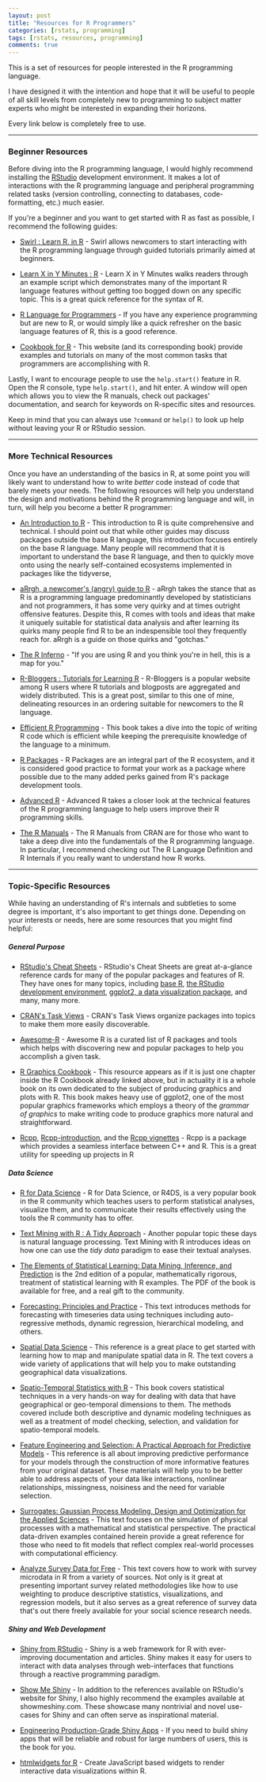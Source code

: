 ```yaml
---
layout: post
title: "Resources for R Programmers"
categories: [rstats, programming]
tags: [rstats, resources, programming]
comments: true
---
```


This is a set of resources for people interested in the R programming language. 

I have designed it with the intention and hope that it will be useful to people
of all skill levels from completely new to programming to subject matter
experts who might be interested in expanding their horizons. 

Every link below is completely free to use.
<!--more-->

---

### Beginner Resources

Before diving into the R programming language, I would highly recommend
installing the [RStudio](https://www.rstudio.com/) development environment.
It makes a lot of interactions with the R programming language and peripheral
programming related tasks (version controlling, connecting to databases, code-formatting, etc.) much easier.

If you're a beginner and you want to get started with R as fast as possible, 
I recommend the following guides: 

- [Swirl : Learn R, in R](http://swirlstats.com/) - Swirl allows newcomers to
  start interacting with the R programming language through guided tutorials 
  primarily aimed at beginners.

- [Learn X in Y Minutes : R](https://learnxinyminutes.com/docs/r/) - Learn X
  in Y Minutes walks readers through an example script which demonstrates
  many of the important R language features without getting too bogged down
  on any specific topic. This is a great quick reference for the syntax of R.

- [R Language for Programmers](https://www.johndcook.com/blog/r_language_for_programmers/) - If you have any experience programming but are new to R, or would simply like a quick refresher on the basic language features of R, this is a good reference.

- [Cookbook for R](http://www.cookbook-r.com/) - This website (and its corresponding book) provide examples and tutorials on many of the most common tasks that programmers are accomplishing with R.  

Lastly, I want to encourage people to use the `help.start()` feature in R.
Open the R console, type `help.start()`, and hit enter. A window will open
which allows you to view the R manuals, check out packages' documentation, 
and search for keywords on R-specific sites and resources.

Keep in mind that you can always use `?command` or `help()` to look up help
without leaving your R or RStudio session.

---

### More Technical Resources

Once you have an understanding of the basics in R, at some point you 
will likely want to understand how to write *better* code instead of 
code that barely meets your needs. The following resources 
will help you understand the design and motivations behind the R programming
language and will, in turn, will help you become a better R programmer:

- [An Introduction to R](https://cran.r-project.org/doc/manuals/R-intro.pdf) - This introduction to R is quite comprehensive and technical. I should 
point out that while other guides may discuss packages outside the base R language, this introduction focuses entirely on the base R language. Many people will recommend that it is important to understand the base R language, and then to quickly move onto using the nearly self-contained ecosystems 
implemented in packages like the tidyverse, 

- [aRrgh, a newcomer's (angry) guide to R](http://arrgh.tim-smith.us/) -
  aRrgh takes the stance that as R is a programming language predominantly
  developed by statisticians and not programmers, it has some very quirky and
  at times outright offensive features. Despite this, R comes with tools and
  ideas that make it uniquely suitable for statistical data analysis and
  after learning its quirks many people find R to be an indespensible tool
  they frequently reach for. aRrgh is a guide on those quirks and "gotchas."

- [The R
  Inferno](http://www.burns-stat.com/pages/Tutor/R_inferno.pdf) - "If you are
using R and you think you're in hell, this is a map for you."

- [R-Bloggers : Tutorials for Learning
  R](https://www.r-bloggers.com/how-to-learn-r-2/) - R-Bloggers is a popular
website among R users where R tutorials and blogposts are aggregated and
widely distributed. This is a great post, similar to this one of mine, delineating resources in an ordering suitable for newcomers to the R language.

- [Efficient R Programming](https://csgillespie.github.io/efficientR/index.html) - This book takes a dive into the topic of writing R code which is efficient while keeping the prerequisite knowledge of the language to a minimum.

- [R Packages](http://r-pkgs.had.co.nz/intro.html) - R Packages are an 
integral part of the R ecosystem, and it is considered good practice to
format your work as a package where possible due to the many added perks
gained from R's package development tools. 

- [Advanced R](http://adv-r.had.co.nz/) - Advanced R takes a closer look at
the technical features of the R programming language to help users improve
their R programming skills. 

- [The R Manuals](https://cran.r-project.org/) - The R Manuals from CRAN are
  for those who want to take a deep dive into the fundamentals of the R
  programming language. In particular, I recommend checking out The R Language
  Definition and R Internals if you really want to understand how R works.

--- 

### Topic-Specific Resources

While having an understanding of R's internals and subtleties to some degree 
is important, it's also important to get things done. Depending on your
interests or needs, here are some resources that you might find helpful:

##### General Purpose

- [RStudio's Cheat Sheets](https://www.rstudio.com/resources/cheatsheets/) -
RStudio's Cheat Sheets are great at-a-glance reference cards for many of the
popular packages and features of R. They have ones for many topics, 
including 
[base R](http://github.com/rstudio/cheatsheets/raw/master/base-r.pdf),
[the RStudio development environment](https://github.com/rstudio/cheatsheets/raw/master/rstudio-ide.pdf), 
[ggplot2, a data visualization package](https://github.com/rstudio/cheatsheets/raw/master/data-visualization-2.1.pdf), 
and many, many more.

- [CRAN's Task Views](https://cran.r-project.org/web/views/) - CRAN's Task Views organize packages into topics to make them more easily discoverable.

- [Awesome-R](https://awesome-r.com/) - Awesome R is a curated list of R
  packages and tools which helps with discovering new and popular packages to
  help you accomplish a given task.

- [R Graphics Cookbook](http://www.cookbook-r.com/Graphs/) - This resource
  appears as if it is just one chapter inside the R Cookbook already linked
  above, but in actuality it is a whole book on its own dedicated to the
  subject of producing graphics and plots with R. This book makes heavy use of
  ggplot2, one of the most popular graphics frameworks which employs a theory
  of the *grammar of graphics* to make writing code to produce graphics more
  natural and straightforward.

- [Rcpp](http://www.rcpp.org/), [Rcpp-introduction](http://dirk.eddelbuettel.com/code/rcpp/Rcpp-introduction.pdf), and the [Rcpp vignettes](https://cran.r-project.org/web/packages/Rcpp/vignettes/) - Rcpp is a package which provides a seamless interface between C++ and R. This is a great utility for speeding up projects in R

##### Data Science

- [R for Data Science](http://r4ds.had.co.nz/) - R for Data Science, or R4DS, is a very popular book in the R community which teaches users to perform statistical analyses, visualize them, and to communicate their results effectively using the tools the R community has to offer.

- [Text Mining with R : A Tidy Approach](https://www.tidytextmining.com/) - Another popular topic these days is natural language processing. Text Mining with R introduces ideas on how one can use the *tidy data* paradigm to ease their textual analyses. 

- [The Elements of Statistical Learning: Data Mining, Inference, and Prediction](https://web.stanford.edu/~hastie/ElemStatLearn/) is the 2nd edition of a popular, mathematically rigorous, treatment of statistical learning with R examples. The PDF of the book is available for free, and a real gift to the community. 

- [Forecasting: Principles and Practice](https://otexts.com/fpp2/) - This text introduces methods for 
forecasting with timeseries data using techniques including auto-regressive methods, dynamic regression,
hierarchical modeling, and others. 

- [Spatial Data Science](https://www.r-spatial.org/book/) - This reference is a great place to 
get started with learning how to map and manipulate spatial data in R. The text covers a wide 
variety of applications that will help you to make outstanding geographical data visualizations.

- [Spatio-Temporal Statistics with R](https://spacetimewithr.org/) - This book covers statistical 
techniques in a very hands-on way for dealing with data that have geographical or geo-temporal 
dimensions to them. The methods covered include both descriptive and dynamic modeling techniques
as well as a treatment of model checking, selection, and validation for spatio-temporal models.

- [Feature Engineering and Selection: A Practical Approach for Predictive Models](https://bookdown.org/max/FES/) - This reference is all about improving predictive performance for your models through 
the construction of more informative features from your original dataset. These materials 
will help you to be better able to address aspects of your data like interactions, nonlinear
relationships, missingness, noisiness and the need for variable selection.

- [Surrogates: Gaussian Process Modeling, Design and Optimization for the Applied Sciences](https://bookdown.org/rbg/surrogates/) - This text focuses on the simulation of physical processes with a 
mathematical and statistical perspective. The practical data-driven examples contained herein 
provide a great reference for those who need to fit models that reflect complex real-world processes
with computational efficiency.

- [Analyze Survey Data for Free](http://asdfree.com/) - This text covers how to work with 
survey microdata in R from a variety of sources. Not only is it great at presenting 
important survey related methodologies like how to use weighting to produce descriptive 
statistics, visualizations, and regression models, but it also serves as a great reference 
of survey data that's out there freely available for your social science research needs.


##### Shiny and Web Development

- [Shiny from RStudio](https://shiny.rstudio.com/) - Shiny is a web framework for R with ever-improving documentation and articles. Shiny makes it easy 
for users to interact with data analyses through web-interfaces that functions
through a reactive programming paradigm. 

- [Show Me Shiny](http://www.showmeshiny.com/) - In addition to the references available on RStudio's website for Shiny, I also highly recommend the examples available at showmeshiny.com. These showcase many nontrivial and novel use-cases for Shiny and can often serve as inspirational material.

- [Engineering Production-Grade Shiny Apps](https://engineering-shiny.org/) -
  If you need to build shiny apps that will be reliable and robust for large
  numbers of users, this is the book for you. 

- [htmlwidgets for R](http://www.htmlwidgets.org/) - Create JavaScript based
widgets to render interactive data visualizations within R.



